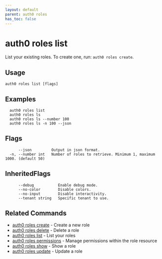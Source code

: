 ```yaml
---
layout: default
parent: auth0 roles
has_toc: false
---
```

# auth0 roles list

List your existing roles. To create one, run: `auth0 roles create`.

## Usage
```
auth0 roles list [flags]
```

## Examples

```
  auth0 roles list
  auth0 roles ls
  auth0 roles ls --number 100
  auth0 roles ls -n 100 --json
```


## Flags

```
      --json         Output in json format.
  -n, --number int   Number of roles to retrieve. Minimum 1, maximum 1000. (default 50)
```


## InheritedFlags

```
      --debug           Enable debug mode.
      --no-color        Disable colors.
      --no-input        Disable interactivity.
      --tenant string   Specific tenant to use.
```


## Related Commands

- [auth0 roles create](auth0_roles_create.md) - Create a new role
- [auth0 roles delete](auth0_roles_delete.md) - Delete a role
- [auth0 roles list](auth0_roles_list.md) - List your roles
- [auth0 roles permissions](auth0_roles_permissions.md) - Manage permissions within the role resource
- [auth0 roles show](auth0_roles_show.md) - Show a role
- [auth0 roles update](auth0_roles_update.md) - Update a role


